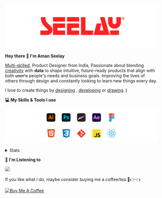 [![banner](./images/seelay.svg)](https://www.seelay.in)

**Hey there 👋 I'm Aman Seelay**

[Multi-skilled](https://www.seelay.in/#skills), Product Designer from India, Passionate about blending [creativity](https://illustrations.seelay.in) with <b>data</b> to shape intuitive, future-ready products that align with both <s>user's</s> people's needs and business goals. Improving the lives of others through design and constantly looking to learn new things every day.

I love to create things by [designing](https://www.seelay.in/#work) , [developing](https://www.seelay.in/#projects) or [drawing](https://art.seelay.in) :)

**💻 My Skills & Tools I use**

[![banner](./images/skills&tools.svg)](https://www.seelay.in/about)

<details>
  <summary>Stats</summary>

---

<!--START_SECTION:waka-->
![Profile Views](http://img.shields.io/badge/Profile%20Views-0-blue)

**🐱 My GitHub Data** 

> 📦 603.2 kB Used in GitHub's Storage 
 > 
> 🏆 451 Contributions in the Year 2025
 > 
> 💼 Opted to Hire
 > 
> 📜 1 Public Repository 
 > 
> 🔑 24 Private Repository 
 > 
**I'm a Night 🦉** 

```text
🌞 Morning                309 commits         ███░░░░░░░░░░░░░░░░░░░░░░   13.37 % 
🌆 Daytime                316 commits         ███░░░░░░░░░░░░░░░░░░░░░░   13.67 % 
🌃 Evening                739 commits         ████████░░░░░░░░░░░░░░░░░   31.98 % 
🌙 Night                  947 commits         ██████████░░░░░░░░░░░░░░░   40.98 % 
```
📅 **I'm Most Productive on Tuesday** 

```text
Monday                   266 commits         ███░░░░░░░░░░░░░░░░░░░░░░   11.51 % 
Tuesday                  395 commits         ████░░░░░░░░░░░░░░░░░░░░░   17.09 % 
Wednesday                294 commits         ███░░░░░░░░░░░░░░░░░░░░░░   12.72 % 
Thursday                 376 commits         ████░░░░░░░░░░░░░░░░░░░░░   16.27 % 
Friday                   299 commits         ███░░░░░░░░░░░░░░░░░░░░░░   12.94 % 
Saturday                 291 commits         ███░░░░░░░░░░░░░░░░░░░░░░   12.59 % 
Sunday                   390 commits         ████░░░░░░░░░░░░░░░░░░░░░   16.88 % 
```


📊 **This Week I Spent My Time On** 

```text
🕑︎ Time Zone: Asia/Kolkata

💬 Programming Languages: 
Other                    1 hr 34 mins        ███████████████████████░░   90.49 % 
JavaScript               8 mins              ██░░░░░░░░░░░░░░░░░░░░░░░   08.34 % 
CSS                      1 min               ░░░░░░░░░░░░░░░░░░░░░░░░░   01.16 % 

🔥 Editors: 
Edge                     1 hr 27 mins        █████████████████████░░░░   83.41 % 
VS Code                  9 mins              ██░░░░░░░░░░░░░░░░░░░░░░░   09.51 % 
Chrome                   7 mins              ██░░░░░░░░░░░░░░░░░░░░░░░   07.08 % 

💻 Operating System: 
Windows                  1 hr 44 mins        █████████████████████████   100.00 % 
```

**I Mostly Code in JavaScript** 

```text
JavaScript               16 repos            ███████████████░░░░░░░░░░   61.54 % 
HTML                     4 repos             ████░░░░░░░░░░░░░░░░░░░░░   15.38 % 
TypeScript               4 repos             ████░░░░░░░░░░░░░░░░░░░░░   15.38 % 
Java                     2 repos             ██░░░░░░░░░░░░░░░░░░░░░░░   07.69 % 
```




 Last Updated on 05/04/2025 06:45:40 UTC
<!--END_SECTION:waka-->

---

 </details>

**🎵 I'm Listening to**

<object data="https://now-play.vercel.app/api/generate?uid=7a17a86e-d6b7-43b5-8d9c-1d6dae42a779" >

  <img src="https://now-play.vercel.app/api/generate?uid=7a17a86e-d6b7-43b5-8d9c-1d6dae42a779" />

</object>

If you like what I do, maybe consider buying me a coffee/tea 🥺👉👈

<a href="https://www.buymeacoffee.com/seelay" target="_blank"><img src="https://cdn.buymeacoffee.com/buttons/v2/default-red.png" alt="Buy Me A Coffee" width="150" ></a>
